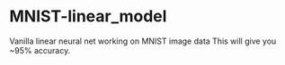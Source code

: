 # MNIST-linear_model
Vanilla linear neural net working on MNIST image data
This will give you ~95% accuracy.
